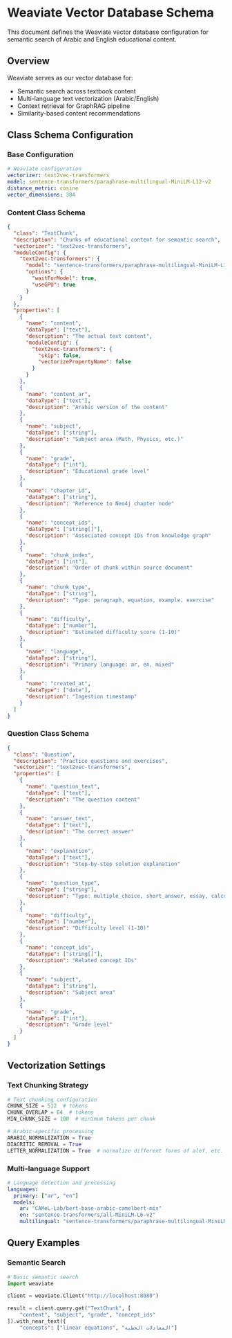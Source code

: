 # Weaviate Vector Database Schema

This document defines the Weaviate vector database configuration for semantic search of Arabic and English educational content.

## Overview

Weaviate serves as our vector database for:
- Semantic search across textbook content
- Multi-language text vectorization (Arabic/English)
- Context retrieval for GraphRAG pipeline
- Similarity-based content recommendations

## Class Schema Configuration

### Base Configuration

```yaml
# Weaviate configuration
vectorizer: text2vec-transformers
model: sentence-transformers/paraphrase-multilingual-MiniLM-L12-v2
distance_metric: cosine
vector_dimensions: 384
```

### Content Class Schema

```json
{
  "class": "TextChunk",
  "description": "Chunks of educational content for semantic search",
  "vectorizer": "text2vec-transformers",
  "moduleConfig": {
    "text2vec-transformers": {
      "model": "sentence-transformers/paraphrase-multilingual-MiniLM-L12-v2",
      "options": {
        "waitForModel": true,
        "useGPU": true
      }
    }
  },
  "properties": [
    {
      "name": "content",
      "dataType": ["text"],
      "description": "The actual text content",
      "moduleConfig": {
        "text2vec-transformers": {
          "skip": false,
          "vectorizePropertyName": false
        }
      }
    },
    {
      "name": "content_ar",
      "dataType": ["text"],
      "description": "Arabic version of the content"
    },
    {
      "name": "subject",
      "dataType": ["string"],
      "description": "Subject area (Math, Physics, etc.)"
    },
    {
      "name": "grade",
      "dataType": ["int"],
      "description": "Educational grade level"
    },
    {
      "name": "chapter_id",
      "dataType": ["string"],
      "description": "Reference to Neo4j chapter node"
    },
    {
      "name": "concept_ids",
      "dataType": ["string[]"],
      "description": "Associated concept IDs from knowledge graph"
    },
    {
      "name": "chunk_index",
      "dataType": ["int"],
      "description": "Order of chunk within source document"
    },
    {
      "name": "chunk_type",
      "dataType": ["string"],
      "description": "Type: paragraph, equation, example, exercise"
    },
    {
      "name": "difficulty",
      "dataType": ["number"],
      "description": "Estimated difficulty score (1-10)"
    },
    {
      "name": "language",
      "dataType": ["string"],
      "description": "Primary language: ar, en, mixed"
    },
    {
      "name": "created_at",
      "dataType": ["date"],
      "description": "Ingestion timestamp"
    }
  ]
}
```

### Question Class Schema

```json
{
  "class": "Question",
  "description": "Practice questions and exercises",
  "vectorizer": "text2vec-transformers",
  "properties": [
    {
      "name": "question_text",
      "dataType": ["text"],
      "description": "The question content"
    },
    {
      "name": "answer_text",
      "dataType": ["text"],
      "description": "The correct answer"
    },
    {
      "name": "explanation",
      "dataType": ["text"],
      "description": "Step-by-step solution explanation"
    },
    {
      "name": "question_type",
      "dataType": ["string"],
      "description": "Type: multiple_choice, short_answer, essay, calculation"
    },
    {
      "name": "difficulty",
      "dataType": ["number"],
      "description": "Difficulty level (1-10)"
    },
    {
      "name": "concept_ids",
      "dataType": ["string[]"],
      "description": "Related concept IDs"
    },
    {
      "name": "subject",
      "dataType": ["string"],
      "description": "Subject area"
    },
    {
      "name": "grade",
      "dataType": ["int"],
      "description": "Grade level"
    }
  ]
}
```

## Vectorization Settings

### Text Chunking Strategy

```python
# Text chunking configuration
CHUNK_SIZE = 512  # tokens
CHUNK_OVERLAP = 64  # tokens
MIN_CHUNK_SIZE = 100  # minimum tokens per chunk

# Arabic-specific processing
ARABIC_NORMALIZATION = True
DIACRITIC_REMOVAL = True
LETTER_NORMALIZATION = True  # normalize different forms of alef, etc.
```

### Multi-language Support

```yaml
# Language detection and processing
languages:
  primary: ["ar", "en"]
  models:
    ar: "CAMeL-Lab/bert-base-arabic-camelbert-mix"
    en: "sentence-transformers/all-MiniLM-L6-v2"
    multilingual: "sentence-transformers/paraphrase-multilingual-MiniLM-L12-v2"
```

## Query Examples

### Semantic Search

```python
# Basic semantic search
import weaviate

client = weaviate.Client("http://localhost:8080")

result = client.query.get("TextChunk", [
    "content", "subject", "grade", "concept_ids"
]).with_near_text({
    "concepts": ["linear equations", "المعادلات الخطية"]
